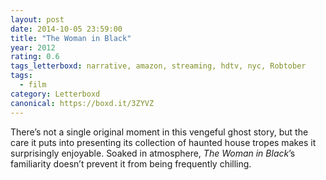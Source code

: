 ```yaml
---
layout: post 
date: 2014-10-05 23:59:00
title: "The Woman in Black"
year: 2012
rating: 0.6
tags_letterboxd: narrative, amazon, streaming, hdtv, nyc, Robtober
tags:
  - film
category: Letterboxd
canonical: https://boxd.it/3ZYVZ
---
```


There’s not a single original moment in this vengeful ghost story, but the care it puts into presenting its collection of haunted house tropes makes it surprisingly enjoyable. Soaked in atmosphere, <cite>The Woman in Black</cite>’s familiarity doesn’t prevent it from being frequently chilling.